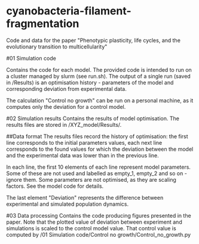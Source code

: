 # cyanobacteria-filament-fragmentation
 Code and data for the paper "Phenotypic plasticity, life cycles, and the evolutionary transition to multicellularity"

#01 Simulation code

Contains the code for each model. The provided code is intended to run on a cluster managed by slurm (see run.sh).  The output of a single run (saved in /Results) is an optimisation history - parameters of the model and corresponding deviation from experimental data.

The calculation "Control no growth" can be run on a personal machine, as it computes only the deviation for a control model.


#02 Simulation results
Contains the results of model optimisation. The results files are stored in /XYZ_model/Results/.

##Data format
The results files record the history of optimisation: the first line corresponds to the initial parameters values, each next line corresponds to the found values for which the deviation between the model and the experimental data was lower than in the previous line.

In each line, the first 10 elements of each line represent model parameters. Some of these are not used and labelled as empty_1, empty_2 and so on - ignore them. Some parameters are not optimised, as they are scaling factors. See the model code for details. 

The last element "Deviation" represents the difference between experimental and simulated population dynamics.

#03 Data processing
Contains the code producing figures presented in the paper.
Note that the plotted value of deviation between experiment and simulations is scaled to the control model value. That control value is computed by /01 Simulation code/Control no growth/Control_no_growth.py